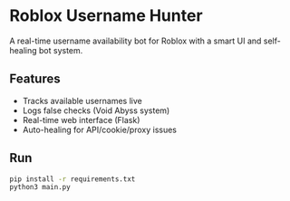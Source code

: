 # Roblox Username Hunter

A real-time username availability bot for Roblox with a smart UI and self-healing bot system.

## Features
- Tracks available usernames live
- Logs false checks (Void Abyss system)
- Real-time web interface (Flask)
- Auto-healing for API/cookie/proxy issues

## Run
```bash
pip install -r requirements.txt
python3 main.py
```